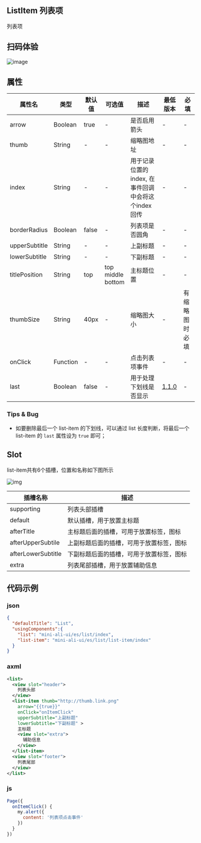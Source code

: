 ## ListItem 列表项

列表项

## 扫码体验

![image](http://mdn.alipayobjects.com/afts/img/A*iavDQpGB4n4AAAAAAAAAAABkAa8wAA/original?bz=openpt_doc&t=OxoTJzq0hvdzYy1DHa-xWQAAAABkMK8AAAAA)



## 属性

| 属性名        | 类型    | 默认值 | 可选值                     | 描述                                               | 最低版本 | 必填           |
| ------------- | ------- | ------ | -------------------------- | -------------------------------------------------- | -------- | -------------- |
| arrow         | Boolean | true   | -                          | 是否启用箭头                                       | -        | -              |
| thumb         | String  | -      | -                          | 缩略图地址                                         | -        | -              |
| index         | String  | -      | -                          | 用于记录位置的index, 在事件回调中会将这个index回传 | -        | -              |
| borderRadius  | Boolean | false  | -                          | 列表项是否圆角                                     | -        | -              |
| upperSubtitle | String  | -      | -                          | 上副标题                                           | -        | -              |
| lowerSubtitle | String  | -      | -                          | 下副标题                                           | -        | -              |
| titlePosition | String  | top    | top<br/> middle<br/>bottom | 主标题位置                                         | -        | -              |
| thumbSize     | String  | 40px | - | 缩略图大小 | - | 有缩略图时必填 |
| onClick       | Function| -      | -                          | 点击列表项事件                                       | -        | -              |
| last | Boolean | false | - | 用于处理下划线是否显示 | [1.1.0](https://www.npmjs.com/package/mini-ali-ui?activeTab=versions) | - |

### Tips & Bug
* 如要删除最后一个 list-item 的下划线，可以通过 list 长度判断，将最后一个 list-item 的 `last` 属性设为 `true` 即可；

## Slot

list-item共有6个插槽，位置和名称如下图所示

![img](https://gw.alipayobjects.com/mdn/rms_ce4c6f/afts/img/A*iw6UQKNO-MAAAAAAAAAAAABkARQnAQ)



| 插槽名称           | 描述                                     |
| ------------------ | ---------------------------------------- |
| supporting         | 列表头部插槽                             |
| default            | 默认插槽，用于放置主标题                 |
| afterTitle         | 主标题后面的插槽，可用于放置标签，图标   |
| afterUpperSubtile  | 上副标题后面的插槽，可用于放置标签，图标 |
| afterLowerSubtitle | 下副标题后面的插槽，可用于放置标签，图标 |
| extra              | 列表尾部插槽，用于放置辅助信息           |

## 代码示例
### json
```json
{
  "defaultTitle": "List",
  "usingComponents":{
    "list": "mini-ali-ui/es/list/index",
    "list-item": "mini-ali-ui/es/list/list-item/index"
  }
}
```

### axml
```xml
<list>
  <view slot="header">
    列表头部
  </view>
  <list-item thumb="http://thumb.link.png" 
    arrow="{{true}}" 
    onClick="onItemClick" 
    upperSubtitle="上副标题" 
    lowerSubtitle="下副标题" >
    主标题
    <view slot="extra">
      辅助信息
    </view>
  </list-item>
  <view slot="footer">
    列表尾部
  </view>
</list>
```

### js
```javascript
Page({
  onItemClick() {
    my.alert({
      content: '列表项点击事件'
    })
  }
})
```